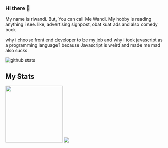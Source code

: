 ### Hi there 👋

My name is riwandi. But, You can call Me Wandi. My hobby is reading anything i see. like, advertising signpost, obat kuat ads and also comedy book

why i choose front end developer to be my job and why i took javascript as a programming language?
because Javascript is weird and made me mad also sucks


![github stats](https://github-readme-stats.vercel.app/api?username=rwndy&show_icons=true)

## My Stats
<p>
<a>
  <img height="180em" src="https://github-readme-stats-eight-theta.vercel.app/api/top-langs/?username=rwndy&theme=radical&layout=compact" />
  <img src="https://github-readme-stats.vercel.app/api/top-langs/?username=rwndy&theme=github_dark&layout=compact&hide=jupyter%20notebook,matlab" />
</a>
</p>

